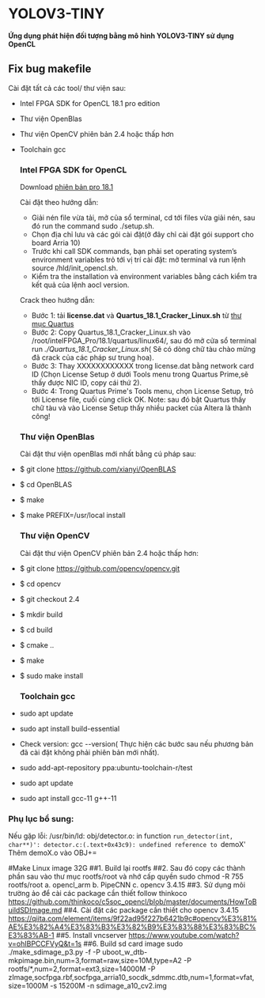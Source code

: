 # YOLOV3-TINY
**Ứng dụng phát hiện đối tượng bằng mô hình YOLOV3-TINY sử dụng OpenCL**
## Fix bug makefile
Cài đặt tất cả các tool/ thư viện sau:
+ Intel FPGA SDK for OpenCL 18.1 pro edition
+ Thư viện OpenBlas
+ Thư viện OpenCV phiên bản 2.4 hoặc thấp hơn
+ Toolchain gcc

  ### Intel FPGA SDK for OpenCL
  Download [phiên bản pro 18.1](https://www.intel.com/content/www/us/en/software-kit/665444/intel-fpga-sdk-for-opencl-pro-edition-software-version-18-1.html?)
  
  Cài đặt theo hướng dẫn:
  + Giải nén file vừa tải, mở của sổ terminal, cd tới files vừa giải nén, sau đó run the command sudo ./setup.sh.
  + Chọn địa chỉ lưu và các gói cài đặt(ở đây chỉ cài đặt gói support cho board Arria 10)
  + Trước khi call SDK commands, bạn phải set operating system’s environment variables trỏ tới vị trí cài đặt: mở terminal và run lệnh source <quartusroot>/hld/init_opencl.sh.
  + Kiểm tra the installation và environment variables bằng cách kiểm tra kết quả của lệnh aocl version.<br>

  Crack theo hướng dẫn:
    + Bước 1: tải **license.dat** và **Quartus_18.1_Cracker_Linux.sh** từ [thư mục Quartus](https://drive.google.com/drive/folders/1IqREmcEjr6xuZHuFsaeVyMZVEY-ONlog?usp=sharing)
    + Bước 2: Copy Quartus_18.1_Cracker_Linux.sh vào /root/intelFPGA_Pro/18.1/quartus/linux64/, sau đó mở cửa sổ terminal run _./Quartus_18.1_Cracker_Linux.sh_( Sẽ có dòng chữ tàu chào mừng đã crack của các pháp sư trung hoa).
    + Bước 3: Thay XXXXXXXXXXXX trong license.dat bằng network card ID (Chọn License Setup ở dưới  Tools menu trong Quartus Prime,sẽ thấy được NIC ID, copy cái thứ 2).
    + Bước 4: Trong Quartus Prime's Tools menu, chọn License Setup, trỏ tới License file, cuối cùng click OK.
      Note: sau đó bật Quartus thấy chữ tàu và vào License Setup thấy nhiều packet của Altera là thành công!

  ### Thư viện OpenBlas
  Cài đặt thư viện openBlas mới nhất bằng cú pháp sau:
+ $ git clone https://github.com/xianyi/OpenBLAS
+ $ cd OpenBLAS
+ $ make
+ $ make PREFIX=/usr/local install   
  ### Thư viện OpenCV
  Cài đặt thư viện OpenCV phiên bản 2.4 hoặc thấp hơn:
+ $ git clone https://github.com/opencv/opencv.git
+ $ cd opencv
+ $ git checkout 2.4
+ $ mkdir build
+ $ cd build
+ $ cmake ..
+ $ make
+ $ sudo make install
  ### Toolchain gcc
+ sudo apt update
+ sudo apt install build-essential
+ Check version: gcc --version( Thực hiện các bước sau nếu phương bản đã cài đặt không phải phiên bản mới nhất).
+ sudo add-apt-repository ppa:ubuntu-toolchain-r/test
+ sudo apt update
+ sudo apt install gcc-11 g++-11

### Phụ lục bổ sung:
Nếu gặp lỗi: /usr/bin/ld: obj/detector.o: in function `run_detector(int, char**)':
                                  detector.c:(.text+0x43c9): undefined reference to `demoX'<br>
                                  Thêm demoX.o vào OBJ+=
                                  
#Make Linux image 32G
##1. Build lại rootfs
##2. Sau đó copy các thành phần sau vào thư mục rootfs/root và nhớ cấp quyền sudo chmod -R 755 rootfs/root
	a. opencl_arm
	b. PipeCNN
	c. opencv 3.4.15
##3. Sử dụng môi trường ảo để cài các package cần thiết follow thinkoco
	https://github.com/thinkoco/c5soc_opencl/blob/master/documents/HowToBuildSDImage.md
##4. Cài đặt các package cần thiết cho opencv 3.4.15
	https://qiita.com/element/items/9f22ad95f227b6421b9c#opencv%E3%81%AE%E3%82%A4%E3%83%B3%E3%82%B9%E3%83%88%E3%83%BC%E3%83%AB-1
##5. Install vncserver
	https://www.youtube.com/watch?v=ohIBPCCFVyQ&t=1s
##6. Build sd card image
	sudo ./make_sdimage_p3.py -f -P uboot_w_dtb-mkpimage.bin,num=3,format=raw,size=10M,type=A2 -P rootfs/*,num=2,format=ext3,size=14000M -P zImage,socfpga.rbf,socfpga_arria10_socdk_sdmmc.dtb,num=1,format=vfat,size=1000M -s 15200M -n sdimage_a10_cv2.img
